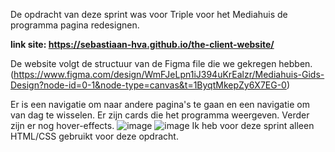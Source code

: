 De opdracht van deze sprint was voor Triple voor het Mediahuis de programma pagina redesignen.

**link site: https://sebastiaan-hva.github.io/the-client-website/**

De website volgt de structuur van de Figma file die we gekregen hebben. 
(https://www.figma.com/design/WmFJeLpn1iJ394uKrEalzr/Mediahuis-Gids-Design?node-id=0-1&node-type=canvas&t=1ByqtMkepZy6X7EG-0)

Er is een navigatie om naar andere pagina's te gaan en een navigatie om van dag te wisselen.
Er zijn cards die het programma weergeven. Verder zijn er nog hover-effects.
![image](https://github.com/user-attachments/assets/e66ce85c-3d17-48e9-9850-2cadd1abe0bd)
![image](https://github.com/user-attachments/assets/49a4021b-99cd-40a3-a70e-15df8a877583)
Ik heb voor deze sprint alleen HTML/CSS gebruikt voor deze opdracht.
